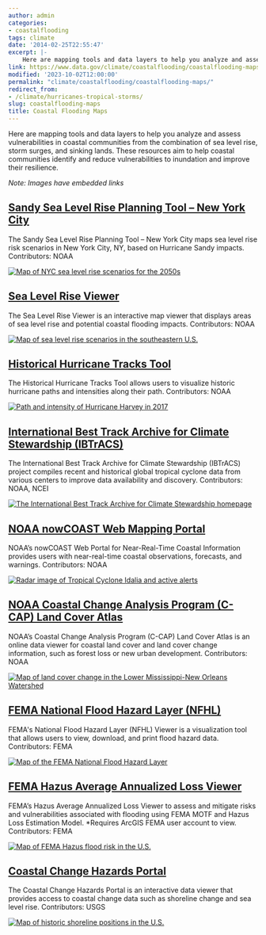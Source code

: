 ```yaml
---
author: admin
categories:
- coastalflooding
tags: climate
date: '2014-02-25T22:55:47'
excerpt: |-
    Here are mapping tools and data layers to help you analyze and assess vulnerabilities in coastal communities from the combination of sea level rise, storm surges, and sinking lands. These resources aim to help coastal communities identify and reduce vulnerabilities to inundation and improve their resilience.
link: https://www.data.gov/climate/coastalflooding/coastalflooding-maps
modified: '2023-10-02T12:00:00'
permalink: "climate/coastalflooding/coastalflooding-maps/"
redirect_from:
- /climate/hurricanes-tropical-storms/
slug: coastalflooding-maps
title: Coastal Flooding Maps
---
```


Here are mapping tools and data layers to help you analyze and assess vulnerabilities in coastal communities from the combination of sea level rise, storm surges, and sinking lands. These resources aim to help coastal communities identify and reduce vulnerabilities to inundation and improve their resilience.

_Note: Images have embedded links_

## [Sandy Sea Level Rise Planning Tool – New York City](https://geoplatform.maps.arcgis.com/apps/mapviewer/index.html?webmap=bc90ddc4984a45538c1de5b4ddf91381)

The Sandy Sea Level Rise Planning Tool – New York City maps sea level rise risk scenarios in New York City, NY, based on Hurricane Sandy impacts. Contributors: NOAA

[![Map of NYC sea level rise scenarios for the 2050s](https://s3-us-gov-west-1.amazonaws.com/cg-0817d6e3-93c4-4de8-8b32-da6919464e61/Map1_SLR_Planning_Tool.png)](https://s3-us-gov-west-1.amazonaws.com/cg-0817d6e3-93c4-4de8-8b32-da6919464e61/Map1_SLR_Planning_Tool.png)

## [Sea Level Rise Viewer](https://coast.noaa.gov/slr/)

The Sea Level Rise Viewer is an interactive map viewer that displays areas of sea level rise and potential coastal flooding impacts. Contributors: NOAA

[![Map of sea level rise scenarios in the southeastern U.S.](https://s3-us-gov-west-1.amazonaws.com/cg-0817d6e3-93c4-4de8-8b32-da6919464e61/Map2_SLR_Viewer.png)](https://s3-us-gov-west-1.amazonaws.com/cg-0817d6e3-93c4-4de8-8b32-da6919464e61/Map2_SLR_Viewer.png)

## [Historical Hurricane Tracks Tool](https://coast.noaa.gov/hurricanes/#map=4/32/-80)

The Historical Hurricane Tracks Tool allows users to visualize historic hurricane paths and intensities along their path. Contributors: NOAA

[![Path and intensity of Hurricane Harvey in 2017](https://s3-us-gov-west-1.amazonaws.com/cg-0817d6e3-93c4-4de8-8b32-da6919464e61/Map3_Hurricane_Tracks.png)](https://s3-us-gov-west-1.amazonaws.com/cg-0817d6e3-93c4-4de8-8b32-da6919464e61/Map3_Hurricane_Tracks.png)

## [International Best Track Archive for Climate Stewardship (IBTrACS)](https://www.ncei.noaa.gov/products/international-best-track-archive)

The International Best Track Archive for Climate Stewardship (IBTrACS) project compiles recent and historical global tropical cyclone data from various centers to improve data availability and discovery. Contributors: NOAA, NCEI

[![The International Best Track Archive for Climate Stewardship homepage](https://s3-us-gov-west-1.amazonaws.com/cg-0817d6e3-93c4-4de8-8b32-da6919464e61/Map4_IBTrACS.png)](https://s3-us-gov-west-1.amazonaws.com/cg-0817d6e3-93c4-4de8-8b32-da6919464e61/Map4_IBTrACS.png)

## [NOAA nowCOAST Web Mapping Portal](https://nowcoast.noaa.gov/)

NOAA’s nowCOAST Web Portal for Near-Real-Time Coastal Information provides users with near-real-time coastal observations, forecasts, and warnings. Contributors: NOAA

[![Radar image of Tropical Cyclone Idalia and active alerts](https://s3-us-gov-west-1.amazonaws.com/cg-0817d6e3-93c4-4de8-8b32-da6919464e61/Map5_nowCOAST.png)](https://s3-us-gov-west-1.amazonaws.com/cg-0817d6e3-93c4-4de8-8b32-da6919464e61/Map5_nowCOAST.png)

## [NOAA Coastal Change Analysis Program (C-CAP) Land Cover Atlas](https://coast.noaa.gov/ccapatlas/)

NOAA’s Coastal Change Analysis Program (C-CAP)  Land Cover Atlas is an online data viewer for coastal land cover and land cover change information, such as forest loss or new urban development. Contributors: NOAA

[![Map of land cover change in the Lower Mississippi-New Orleans Watershed](https://s3-us-gov-west-1.amazonaws.com/cg-0817d6e3-93c4-4de8-8b32-da6919464e61/Map6_NOAA_CCAP.png)](https://s3-us-gov-west-1.amazonaws.com/cg-0817d6e3-93c4-4de8-8b32-da6919464e61/Map6_NOAA_CCAP.png)

## [FEMA National Flood Hazard Layer (NFHL)](https://hazards-fema.maps.arcgis.com/apps/webappviewer/index.html?id=8b0adb51996444d4879338b5529aa9cd)

FEMA's National Flood Hazard Layer (NFHL) Viewer is a visualization tool that  allows users to view, download, and print flood hazard data. Contributors: FEMA

[![Map of the FEMA National Flood Hazard Layer](https://s3-us-gov-west-1.amazonaws.com/cg-0817d6e3-93c4-4de8-8b32-da6919464e61/Map7_FEMA_NFHL.png)](https://s3-us-gov-west-1.amazonaws.com/cg-0817d6e3-93c4-4de8-8b32-da6919464e61/Map7_FEMA_NFHL.png)

## [FEMA Hazus Average Annualized Loss Viewer](https://fema.maps.arcgis.com/home/item.html?id=cb8228309e9d405ca6b4db6027df36d9)

FEMA’s Hazus Average Annualized Loss Viewer to assess and mitigate risks and vulnerabilities associated with flooding using FEMA MOTF and Hazus Loss Estimation Model. *Requires ArcGIS FEMA user account to view. Contributors: FEMA

[![Map of FEMA Hazus flood risk in the U.S.](https://s3-us-gov-west-1.amazonaws.com/cg-0817d6e3-93c4-4de8-8b32-da6919464e61/Map8_FEMA_Hazus_Viewer.png)](https://s3-us-gov-west-1.amazonaws.com/cg-0817d6e3-93c4-4de8-8b32-da6919464e61/Map8_FEMA_Hazus_Viewer.png)

## [Coastal Change Hazards Portal](https://marine.usgs.gov/coastalchangehazardsportal/)

The Coastal Change Hazards Portal is an interactive data viewer that provides access to coastal change data such as shoreline change and sea level rise. Contributors: USGS

[![Map of historic shoreline positions in the U.S.](https://s3-us-gov-west-1.amazonaws.com/cg-0817d6e3-93c4-4de8-8b32-da6919464e61/Map9_Coast_Haz_Portal.png)](https://s3-us-gov-west-1.amazonaws.com/cg-0817d6e3-93c4-4de8-8b32-da6919464e61/Map9_Coast_Haz_Portal.png)